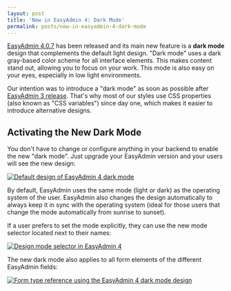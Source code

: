 ```yaml
---
layout: post
title: 'New in EasyAdmin 4: Dark Mode'
permalink: posts/new-in-easyadmin-4-dark-mode
---
```


[EasyAdmin 4.0.7][1] has been released and its main new feature is a **dark mode**
design that complements the default light design. "Dark mode" uses a dark gray-based
color scheme for all interface elements. This makes content stand out, allowing
you to focus on your work. This mode is also easy on your eyes, especially in
low light environments.

Our intention was to introduce a "dark mode" as soon as possible after
[EasyAdmin 3 release][2]. That's why most of our styles use CSS properties (also
known as "CSS variables") since day one, which makes it easier to introduce
alternative designs.

Activating the New Dark Mode
----------------------------

You don't have to change or configure anything in your backend to enable the new
"dark mode". Just upgrade your EasyAdmin version and your users will see the new
design:

<a href="{{site.url}}/images/easyadmin-dark-mode-index-page.png" target="_blank">
    <img src="{{site.url}}/images/easyadmin-dark-mode-index-page.png" alt="Default design of EasyAdmin 4 dark mode" />
</a>

By default, EasyAdmin uses the same mode (light or dark) as the operating system
of the user. EasyAdmin also changes the design automatically to always keep it
in sync with the operating system (ideal for those users that change the mode
automatically from sunrise to sunset).

If a user prefers to set the mode explicitly, they can use the new mode selector
located next to their names:

<a href="{{site.url}}/images/easyadmin-dark-mode-selector.png" target="_blank">
    <img src="{{site.url}}/images/easyadmin-dark-mode-selector.png" alt="Design mode selector in EasyAdmin 4" />
</a>

The new dark mode also applies to all form elements of the different EasyAdmin
fields:

<a href="{{site.url}}/images/easyadmin-dark-mode-form-types-reference.png" target="_blank">
    <img src="{{site.url}}/images/easyadmin-dark-mode-form-types-reference.png" alt="Form type reference using the EasyAdmin 4 dark mode design" />
</a>

[1]: https://github.com/EasyCorp/EasyAdminBundle/releases/tag/v4.0.7
[2]: https://easycorp.github.io/blog//posts/easyadmin-3-is-released
